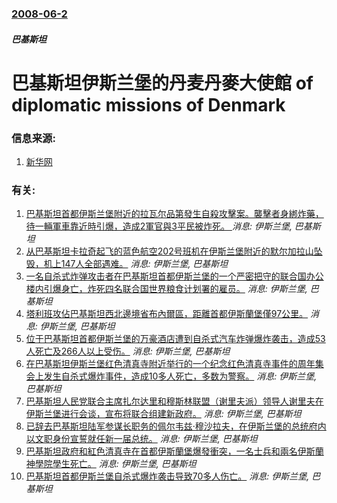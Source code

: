 ### [2008-06-2](/news/2008/06/2/index.md)

##### 巴基斯坦
# 巴基斯坦伊斯兰堡的丹麦丹麥大使館 of diplomatic missions of Denmark




### 信息来源:

1. [新华网](http://news.xinhuanet.com/newscenter/2008-06/02/content_8301723.htm)

### 有关:

1. [ 巴基斯坦首都伊斯兰堡附近的拉瓦尔品第發生自殺攻擊案。襲擊者身綁炸藥，待一輛軍車靠近時引爆，造成2軍官與3平民被炸死。 ](/zh/news/2014/06/1/巴基斯坦首都伊斯兰堡附近的拉瓦尔品第發生自殺攻擊案-襲擊者身綁炸藥-待一輛軍車靠近時引爆-造成2軍官與3平民被炸死.md) _消息: 伊斯兰堡, 巴基斯坦_
2. [ 从巴基斯坦卡拉奇起飞的蓝色航空202号班机在伊斯兰堡附近的默尔加拉山坠毁，机上147人全部遇难。](/zh/news/2010/07/28/从巴基斯坦卡拉奇起飞的蓝色航空202号班机在伊斯兰堡附近的默尔加拉山坠毁-机上147人全部遇难.md) _消息: 伊斯兰堡, 巴基斯坦_
3. [ 一名自杀式炸弹攻击者在巴基斯坦首都伊斯兰堡的一个严密把守的联合国办公楼内引爆身亡，炸死四名联合国世界粮食计划署的雇员。](/zh/news/2009/10/5/一名自杀式炸弹攻击者在巴基斯坦首都伊斯兰堡的一个严密把守的联合国办公楼内引爆身亡-炸死四名联合国世界粮食计划署的雇员.md) _消息: 伊斯兰堡, 巴基斯坦_
4. [塔利班攻佔巴基斯坦西北邊境省布內爾區，距離首都伊斯蘭堡僅97公里。](/zh/news/2009/04/23/塔利班攻佔巴基斯坦西北邊境省布內爾區-距離首都伊斯蘭堡僅97公里.md) _消息: 伊斯兰堡, 巴基斯坦_
5. [位于巴基斯坦首都伊斯兰堡的万豪酒店遭到自杀式汽车炸弹爆炸袭击，造成53人死亡及266人以上受伤。](/zh/news/2008/09/20/位于巴基斯坦首都伊斯兰堡的万豪酒店遭到自杀式汽车炸弹爆炸袭击-造成53人死亡及266人以上受伤.md) _消息: 伊斯兰堡, 巴基斯坦_
6. [在巴基斯坦伊斯兰堡红色清真寺附近举行的一个纪念红色清真寺事件的周年集会上发生自杀式爆炸事件，造成10多人死亡，多数为警察。](/zh/news/2008/07/6/在巴基斯坦伊斯兰堡红色清真寺附近举行的一个纪念红色清真寺事件的周年集会上发生自杀式爆炸事件-造成10多人死亡-多数为警察.md) _消息: 伊斯兰堡, 巴基斯坦_
7. [巴基斯坦人民党联合主席扎尔达里和穆斯林联盟（谢里夫派）领导人谢里夫在伊斯兰堡进行会谈，宣布将联合组建新政府。](/zh/news/2008/02/21/巴基斯坦人民党联合主席扎尔达里和穆斯林联盟-谢里夫派-领导人谢里夫在伊斯兰堡进行会谈-宣布将联合组建新政府.md) _消息: 伊斯兰堡, 巴基斯坦_
8. [已辞去巴基斯坦陆军参谋长职务的佩尔韦兹·穆沙拉夫，在伊斯兰堡的总统府内以文职身份宣誓就任新一届总统。](/zh/news/2007/11/29/已辞去巴基斯坦陆军参谋长职务的佩尔韦兹-穆沙拉夫-在伊斯兰堡的总统府内以文职身份宣誓就任新一届总统.md) _消息: 伊斯兰堡, 巴基斯坦_
9. [巴基斯坦政府和紅色清真寺在首都伊斯蘭堡爆發衝突，一名士兵和兩名伊斯蘭神學院學生死亡。](/zh/news/2007/07/3/巴基斯坦政府和紅色清真寺在首都伊斯蘭堡爆發衝突-一名士兵和兩名伊斯蘭神學院學生死亡.md) _消息: 伊斯兰堡, 巴基斯坦_
10. [巴基斯坦首都伊斯兰堡自杀式爆炸袭击导致70多人伤亡。](/zh/news/2007/07/27/巴基斯坦首都伊斯兰堡自杀式爆炸袭击导致70多人伤亡.md) _消息: 伊斯兰堡, 巴基斯坦_
